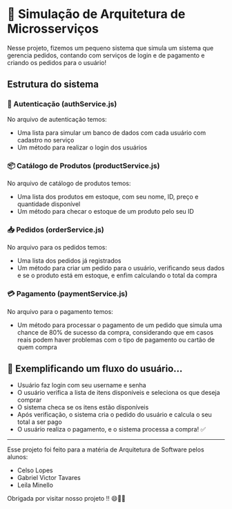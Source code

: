 # 📂 Simulação de Arquitetura de Microsserviços

Nesse projeto, fizemos um pequeno sistema que simula um sistema que gerencia pedidos, contando com serviços de login e de pagamento e criando os pedidos para o usuário!

## Estrutura do sistema

### 👤 Autenticação (authService.js)

No arquivo de autenticação temos: 
- Uma lista para simular um banco de dados com cada usuário com cadastro no serviço
- Um método para realizar o login dos usuários

### 📦 Catálogo de Produtos (productService.js)

No arquivo de catálogo de produtos temos:
- Uma lista dos produtos em estoque, com seu nome, ID, preço e quantidade disponível
- Um método para checar o estoque de um produto pelo seu ID

### 📥 Pedidos (orderService.js)

No arquivo para os pedidos temos:
- Uma lista dos pedidos já registrados
- Um método para criar um pedido para o usuário, verificando seus dados e se o produto está em estoque, e enfim calculando o total da compra

### 💳 Pagamento (paymentService.js)

No arquivo para o pagamento temos:
- Um método para processar o pagamento de um pedido que simula uma chance de 80% de sucesso da compra, considerando que em casos reais podem haver problemas com o tipo de pagamento ou cartão de quem compra

## 🤔 Exemplificando um fluxo do usuário...

- Usuário faz login com seu username e senha
- O usuário verifica a lista de itens disponíveis e seleciona os que deseja comprar
- O sistema checa se os itens estão disponíveis
- Após verificação, o sistema cria o pedido do usuário e calcula o seu total a ser pago
- O usuário realiza o pagamento, e o sistema processa a compra! ✅

<hr>

Esse projeto foi feito para a matéria de Arquitetura de Software pelos alunos:
- Celso Lopes
- Gabriel Victor Tavares
- Leila Minello

Obrigada por visitar nosso projeto !! 😄👨‍💻
